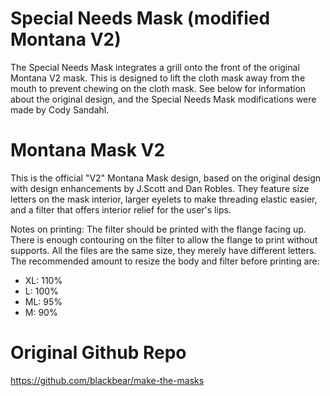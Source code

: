 # Special Needs Mask (modified Montana V2)

The Special Needs Mask integrates a grill onto the front of the original Montana V2 mask. This is designed to lift the cloth mask away from the mouth to prevent chewing on the cloth mask. See below for information about the original design, and the Special Needs Mask modifications were made by Cody Sandahl.

# Montana Mask V2

This is the official "V2" Montana Mask design, based on the original design with design enhancements by J.Scott and Dan Robles. They feature size letters on the mask interior, larger eyelets to make threading elastic easier, and a filter that offers interior relief for the user's lips.

Notes on printing: The filter should be printed with the flange facing up. There is enough contouring on the filter to allow the flange to print without supports. All the files are the same size, they merely have different letters. The recommended amount to resize the body and filter before printing are:


- XL: 110%
- L: 100%
- ML: 95%
- M: 90%

# Original Github Repo
https://github.com/blackbear/make-the-masks